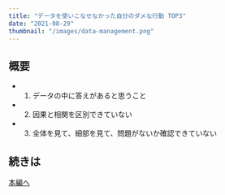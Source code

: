 ```yaml
---
title: "データを使いこなせなかった自分のダメな行動 TOP3"
date: "2021-08-29"
thumbnail: "/images/data-management.png"
---
```


## 概要

- 1. データの中に答えがあると思うこと
- 2. 因果と相関を区別できていない
- 3. 全体を見て、細部を見て、問題がないか確認できていない

## 続きは

[本編へ](https://qiita.com/ryosuketter/items/eaaa66aa93a311635628)
